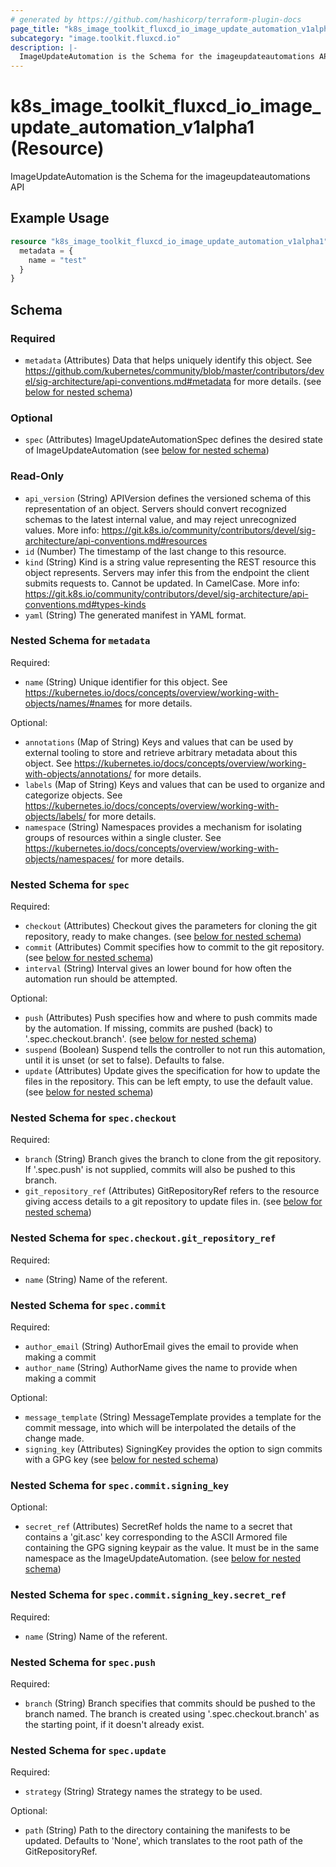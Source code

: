 ```yaml
---
# generated by https://github.com/hashicorp/terraform-plugin-docs
page_title: "k8s_image_toolkit_fluxcd_io_image_update_automation_v1alpha1 Resource - terraform-provider-k8s"
subcategory: "image.toolkit.fluxcd.io"
description: |-
  ImageUpdateAutomation is the Schema for the imageupdateautomations API
---
```


# k8s_image_toolkit_fluxcd_io_image_update_automation_v1alpha1 (Resource)

ImageUpdateAutomation is the Schema for the imageupdateautomations API

## Example Usage

```terraform
resource "k8s_image_toolkit_fluxcd_io_image_update_automation_v1alpha1" "minimal" {
  metadata = {
    name = "test"
  }
}
```

<!-- schema generated by tfplugindocs -->
## Schema

### Required

- `metadata` (Attributes) Data that helps uniquely identify this object. See https://github.com/kubernetes/community/blob/master/contributors/devel/sig-architecture/api-conventions.md#metadata for more details. (see [below for nested schema](#nestedatt--metadata))

### Optional

- `spec` (Attributes) ImageUpdateAutomationSpec defines the desired state of ImageUpdateAutomation (see [below for nested schema](#nestedatt--spec))

### Read-Only

- `api_version` (String) APIVersion defines the versioned schema of this representation of an object. Servers should convert recognized schemas to the latest internal value, and may reject unrecognized values. More info: https://git.k8s.io/community/contributors/devel/sig-architecture/api-conventions.md#resources
- `id` (Number) The timestamp of the last change to this resource.
- `kind` (String) Kind is a string value representing the REST resource this object represents. Servers may infer this from the endpoint the client submits requests to. Cannot be updated. In CamelCase. More info: https://git.k8s.io/community/contributors/devel/sig-architecture/api-conventions.md#types-kinds
- `yaml` (String) The generated manifest in YAML format.

<a id="nestedatt--metadata"></a>
### Nested Schema for `metadata`

Required:

- `name` (String) Unique identifier for this object. See https://kubernetes.io/docs/concepts/overview/working-with-objects/names/#names for more details.

Optional:

- `annotations` (Map of String) Keys and values that can be used by external tooling to store and retrieve arbitrary metadata about this object. See https://kubernetes.io/docs/concepts/overview/working-with-objects/annotations/ for more details.
- `labels` (Map of String) Keys and values that can be used to organize and categorize objects. See https://kubernetes.io/docs/concepts/overview/working-with-objects/labels/ for more details.
- `namespace` (String) Namespaces provides a mechanism for isolating groups of resources within a single cluster. See https://kubernetes.io/docs/concepts/overview/working-with-objects/namespaces/ for more details.


<a id="nestedatt--spec"></a>
### Nested Schema for `spec`

Required:

- `checkout` (Attributes) Checkout gives the parameters for cloning the git repository, ready to make changes. (see [below for nested schema](#nestedatt--spec--checkout))
- `commit` (Attributes) Commit specifies how to commit to the git repository. (see [below for nested schema](#nestedatt--spec--commit))
- `interval` (String) Interval gives an lower bound for how often the automation run should be attempted.

Optional:

- `push` (Attributes) Push specifies how and where to push commits made by the automation. If missing, commits are pushed (back) to '.spec.checkout.branch'. (see [below for nested schema](#nestedatt--spec--push))
- `suspend` (Boolean) Suspend tells the controller to not run this automation, until it is unset (or set to false). Defaults to false.
- `update` (Attributes) Update gives the specification for how to update the files in the repository. This can be left empty, to use the default value. (see [below for nested schema](#nestedatt--spec--update))

<a id="nestedatt--spec--checkout"></a>
### Nested Schema for `spec.checkout`

Required:

- `branch` (String) Branch gives the branch to clone from the git repository. If '.spec.push' is not supplied, commits will also be pushed to this branch.
- `git_repository_ref` (Attributes) GitRepositoryRef refers to the resource giving access details to a git repository to update files in. (see [below for nested schema](#nestedatt--spec--checkout--git_repository_ref))

<a id="nestedatt--spec--checkout--git_repository_ref"></a>
### Nested Schema for `spec.checkout.git_repository_ref`

Required:

- `name` (String) Name of the referent.



<a id="nestedatt--spec--commit"></a>
### Nested Schema for `spec.commit`

Required:

- `author_email` (String) AuthorEmail gives the email to provide when making a commit
- `author_name` (String) AuthorName gives the name to provide when making a commit

Optional:

- `message_template` (String) MessageTemplate provides a template for the commit message, into which will be interpolated the details of the change made.
- `signing_key` (Attributes) SigningKey provides the option to sign commits with a GPG key (see [below for nested schema](#nestedatt--spec--commit--signing_key))

<a id="nestedatt--spec--commit--signing_key"></a>
### Nested Schema for `spec.commit.signing_key`

Optional:

- `secret_ref` (Attributes) SecretRef holds the name to a secret that contains a 'git.asc' key corresponding to the ASCII Armored file containing the GPG signing keypair as the value. It must be in the same namespace as the ImageUpdateAutomation. (see [below for nested schema](#nestedatt--spec--commit--signing_key--secret_ref))

<a id="nestedatt--spec--commit--signing_key--secret_ref"></a>
### Nested Schema for `spec.commit.signing_key.secret_ref`

Required:

- `name` (String) Name of the referent.




<a id="nestedatt--spec--push"></a>
### Nested Schema for `spec.push`

Required:

- `branch` (String) Branch specifies that commits should be pushed to the branch named. The branch is created using '.spec.checkout.branch' as the starting point, if it doesn't already exist.


<a id="nestedatt--spec--update"></a>
### Nested Schema for `spec.update`

Required:

- `strategy` (String) Strategy names the strategy to be used.

Optional:

- `path` (String) Path to the directory containing the manifests to be updated. Defaults to 'None', which translates to the root path of the GitRepositoryRef.


